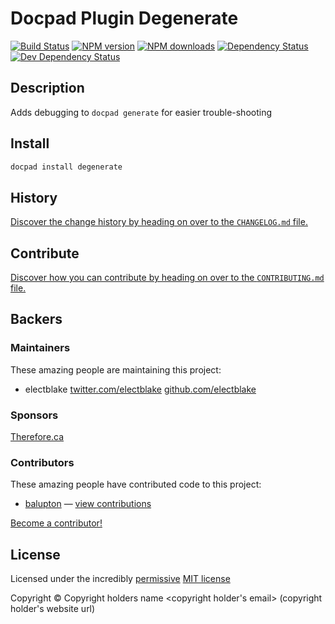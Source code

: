 # Docpad Plugin Degenerate


<!-- BADGES/ -->
[![Build Status](https://img.shields.io/travis/docpad/docpad-plugin-degenerate/master.svg)](http://travis-ci.org/docpad/docpad-plugin-degenerate "Check this project's build status on TravisCI")
[![NPM version](https://img.shields.io/npm/v/docpad-plugin-degenerate.svg)](https://npmjs.org/package/docpad-plugin-degenerate "View this project on NPM")
[![NPM downloads](https://img.shields.io/npm/dm/docpad-plugin-degenerate.svg)](https://npmjs.org/package/docpad-plugin-degenerate "View this project on NPM")
[![Dependency Status](https://img.shields.io/david/docpad/docpad-plugin-degenerate.svg)](https://david-dm.org/docpad/docpad-plugin-degenerate)
[![Dev Dependency Status](https://img.shields.io/david/dev/docpad/docpad-plugin-degenerate.svg)](https://david-dm.org/docpad/docpad-plugin-degenerate#info=devDependencies)<br/>

<!-- /BADGES -->

## Description

Adds debugging to `docpad generate` for easier trouble-shooting


<!-- INSTALL/ -->

## Install

``` bash
docpad install degenerate
```

<!-- /INSTALL -->



<!-- HISTORY/ -->

## History
[Discover the change history by heading on over to the `CHANGELOG.md` file.](https://github.com/eletblake/docpad-plugin-degenerate/blob/master/CHANGELOG.MD#files)

<!-- /HISTORY -->


<!-- CONTRIBUTE/ -->

## Contribute

[Discover how you can contribute by heading on over to the `CONTRIBUTING.md` file.](https://github.com/docpad/docpad-plugin-degenerate/blob/master/CONTRIBUTING.md#files)

<!-- /CONTRIBUTE -->


<!-- BACKERS/ -->

## Backers

### Maintainers

These amazing people are maintaining this project:

- electblake [twitter.com/electblake](http://twitter.com/electblake) [github.com/electblake](http://github.com/electblake)

### Sponsors

[Therefore.ca](http://therefore.ca)

### Contributors

These amazing people have contributed code to this project:

- [balupton](https://github.com/electblake) — [view contributions](https://github.com/eletblake/docpad-plugin-degenerate/commits?author=electblake)

[Become a contributor!](https://github.com/docpad/docpad-plugin-degenerate/blob/master/CONTRIBUTING.md#files)

<!-- /BACKERS -->


<!-- LICENSE/ -->

## License

Licensed under the incredibly [permissive](http://en.wikipedia.org/wiki/Permissive_free_software_licence) [MIT license](http://creativecommons.org/licenses/MIT/)

Copyright &copy; Copyright holders name <copyright holder's email> (copyright holder's website url)

<!-- /LICENSE -->


